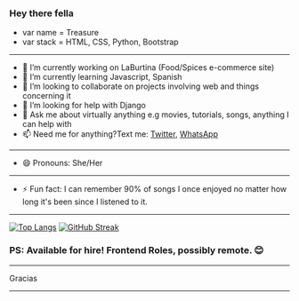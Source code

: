 ### Hey there fella

- var name = Treasure
- var stack = HTML, CSS, Python, Bootstrap

***

- 🔭 I’m currently working on LaBurtina (Food/Spices e-commerce site)
- 🌱 I’m currently learning Javascript, Spanish
- 👯 I’m looking to collaborate on projects involving web and things concerning it
- 🤔 I’m looking for help with Django
- 💬 Ask me about virtually anything e.g movies, tutorials, songs, anything I can help with
- 📫 Need me for anything?Text me: [Twitter](https://twitter.com/cybergenie_), [WhatsApp](https://wa.me/2349098746099?text=Hi%20,Treasure%20Found%20your%20link%20on%20your%20GitHub%20profile,%20care%20fo%20a%20little%20chit-chat?%20My%20name%is%20%20%20)
***
- 😄 Pronouns: She/Her
***
- ⚡ Fun fact: I can remember 90% of songs I once enjoyed no matter how long it's been since I listened to it.

***

[![Top Langs](https://github-readme-stats.vercel.app/api/top-langs/?username=cybergeni&layout=compact&theme=radical)](https://github.com/cybergeni/)
[![GitHub Streak](http://github-readme-streak-stats.herokuapp.com?user=CyberGeni&theme=solarized-dark&hide_border=true&date_format=M%20j%5B%2C%20Y%5D)](https://git.io/streak-stats)
### PS: Available for hire! Frontend Roles, possibly remote. 😊

***

Gracias

***
